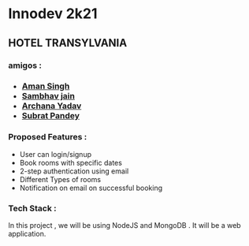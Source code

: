 <h1>Innodev 2k21</h1>
<h2>HOTEL TRANSYLVANIA</h2>
<h3>amigos :<h3>
<ul>
<li><a href="https://github.com/amansingh0811">Aman Singh</a></li>
<li><a href="https://github.com/samjain233">Sambhav jain</a></li>
<li><a href="https://github.com/ArchanaY1203">Archana Yadav</a></li>
<li><a href="https://github.com/badsubrat-avishkar">Subrat Pandey</a></li>
</ul>
<h3>Proposed Features :</h3>
<ul>
<li>User can login/signup</li>
<li>Book rooms with specific dates</li>
<li>2-step authentication using email</li>
<li>Different Types of rooms</li>
<li>Notification on email on successful booking</li>
</ul>
<h3>Tech Stack :</h3>
In this project , we will be using NodeJS and MongoDB . It will be a web application.

